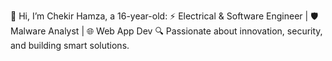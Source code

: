 👋 Hi, I’m Chekir Hamza, a 16-year-old:
⚡ Electrical & Software Engineer | 🛡️ Malware Analyst | 🌐 Web App Dev
🔍 Passionate about innovation, security, and building smart solutions.
